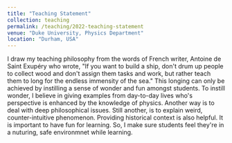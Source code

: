```yaml
---
title: "Teaching Statement"
collection: teaching
permalink: /teaching/2022-teaching-statement
venue: "Duke University, Physics Department"
location: "Durham, USA"
---
```


I draw my teaching philosophy from the words of French writer, Antoine de Saint Exupéry who wrote, "If you want to build a ship, don't drum up people to collect wood and don't assign them tasks and work, but rather teach them to long for the endless immensity of the sea." This longing can only be achieved by instilling a sense of wonder and fun amongst students. To instill wonder, I believe in giving examples from day-to-day lives who's perspective is enhanced by the knowledge of physics. Another way is to deal with deep philosophical issues. Still another, is to explain weird, counter-intuitive phenomenon. Providing historical context is also helpful. 
It is important to have fun for learning. So, I make sure students feel they're in a nuturing, safe environmnet while learning. 
